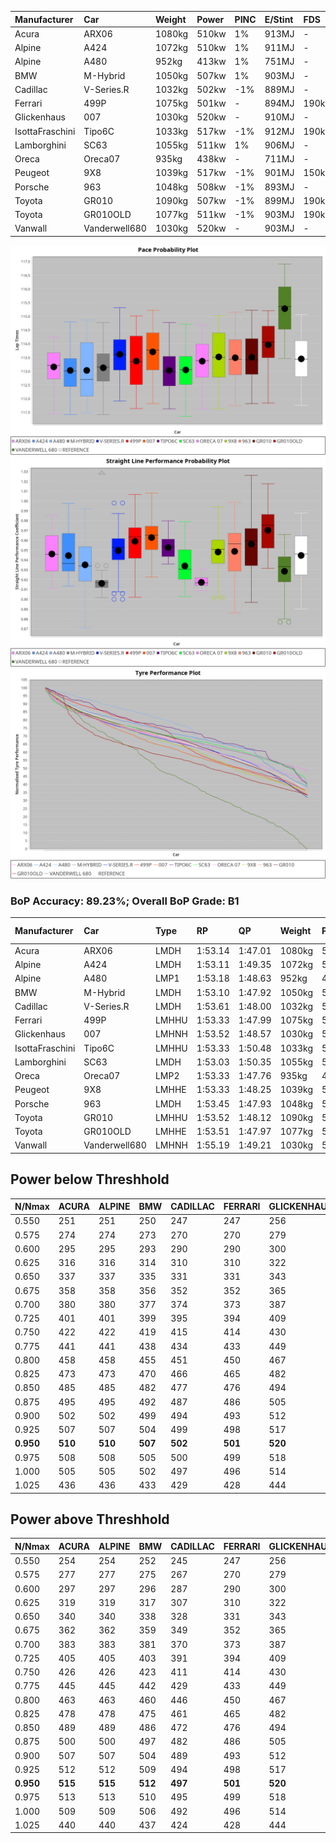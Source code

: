 |Manufacturer|Car|Weight|Power|PINC|E/Stint|FDS|
|:-|:-|:-|:-|:-|:-|:-|
|Acura|ARX06|1080kg|510kw|1%|913MJ|-|
|Alpine|A424|1072kg|510kw|1%|911MJ|-|
|Alpine|A480|952kg|413kw|1%|751MJ|-|
|BMW|M-Hybrid|1050kg|507kw|1%|903MJ|-|
|Cadillac|V-Series.R|1032kg|502kw|-1%|889MJ|-|
|Ferrari|499P|1075kg|501kw|-|894MJ|190kph|
|Glickenhaus|007|1030kg|520kw|-|910MJ|-|
|IsottaFraschini|Tipo6C|1033kg|517kw|-1%|912MJ|190kph|
|Lamborghini|SC63|1055kg|511kw|1%|906MJ|-|
|Oreca|Oreca07|935kg|438kw|-|711MJ|-|
|Peugeot|9X8|1039kg|517kw|-1%|901MJ|150kph|
|Porsche|963|1048kg|508kw|-1%|893MJ|-|
|Toyota|GR010|1090kg|507kw|-1%|899MJ|190kph|
|Toyota|GR010OLD|1077kg|511kw|-1%|903MJ|190kph|
|Vanwall|Vanderwell680|1030kg|520kw|-|903MJ|-|

![PACECHART](./IMG/ACOMETHOD.png)
![STRAIGHTLINEPERFORMANCECHART](./IMG/ACOMETHOD_sp.png)
![TYREPERFORMANCECHART](./IMG/ACOMETHOD_tw.png)

### BoP Accuracy: 89.23%; Overall BoP Grade: B1
|Manufacturer|Car|Type|RP|QP|Weight|Power¹|Threshhold|PINC|Power²|E/Stint|AVG Vmax|FDS|RDLC|L/Stint|BOP-Grade|ModelAccuracy|ModelPoints|Match%|
|:-|:-|:-|:-|:-|:-|:-|:-|:-|:-|:-|:-|:-|:-|:-|:-|:-|:-|:-|
|Acura|ARX06|LMDH|1:53.14|1:47.01|1080kg|510kw|210.0kph|1%|515kw|913MJ|278.01kph|-|0.99|35|-C2|100.00%|995|74.38%|
|Alpine|A424|LMDH|1:53.11|1:49.35|1072kg|510kw|210.0kph|1%|515kw|911MJ|278.03kph|-|0.99|35|~A1|80.53%|517|96.33%|
|Alpine|A480|LMP1|1:53.18|1:48.63|952kg|413kw|210.0kph|1%|417kw|751MJ|274.60kph|-|0.97|32|~A1|59.62%|840|100.00%|
|BMW|M-Hybrid|LMDH|1:53.10|1:47.92|1050kg|507kw|210.0kph|1%|512kw|903MJ|275.36kph|-|1.01|35|-B1|98.60%|1690|86.21%|
|Cadillac|V-Series.R|LMDH|1:53.61|1:48.00|1032kg|502kw|210.0kph|-1%|497kw|889MJ|278.64kph|-|1.03|35|+A2|88.58%|2033|90.99%|
|Ferrari|499P|LMHHU|1:53.33|1:47.99|1075kg|501kw|210.0kph|-|501kw|894MJ|279.16kph|190kph|1.02|35|~A1|84.67%|2303|100.00%|
|Glickenhaus|007|LMHNH|1:53.52|1:48.57|1030kg|520kw|210.0kph|-|520kw|910MJ|282.56kph|-|0.96|35|~A1|96.64%|1639|100.00%|
|IsottaFraschini|Tipo6C|LMHHU|1:53.33|1:50.48|1033kg|517kw|210.0kph|-1%|512kw|912MJ|280.53kph|190kph|1.08|35|+B1|66.67%|96|89.45%|
|Lamborghini|SC63|LMDH|1:53.03|1:50.35|1055kg|511kw|210.0kph|1%|516kw|906MJ|277.09kph|-|1.04|35|-B2|96.77%|419|83.99%|
|Oreca|Oreca07|LMP2|1:53.33|1:47.76|935kg|438kw|210.0kph|-|438kw|711MJ|275.41kph|-|0.95|32|+B2|100.00%|2206|83.53%|
|Peugeot|9X8|LMHHE|1:53.33|1:48.25|1039kg|517kw|210.0kph|-1%|512kw|901MJ|278.92kph|150kph|1.02|35|~A1|87.16%|2572|100.00%|
|Porsche|963|LMDH|1:53.45|1:47.93|1048kg|508kw|210.0kph|-1%|503kw|893MJ|278.83kph|-|1.01|35|~A1|93.05%|5740|100.00%|
|Toyota|GR010|LMHHU|1:53.52|1:48.12|1090kg|507kw|210.0kph|-1%|502kw|899MJ|278.48kph|190kph|1.00|35|~A1|90.17%|3255|100.00%|
|Toyota|GR010OLD|LMHHE|1:53.51|1:47.97|1077kg|511kw|210.0kph|-1%|506kw|903MJ|281.21kph|190kph|1.01|35|~A1|85.24%|1322|100.00%|
|Vanwall|Vanderwell680|LMHNH|1:55.19|1:49.21|1030kg|520kw|210.0kph|-|520kw|903MJ|276.77kph|-|1.01|35|+Ω1|91.33%|611|33.61%|

## Power below Threshhold
|N/Nmax|ACURA|ALPINE|BMW|CADILLAC|FERRARI|GLICKENHAUS|ISOTTAFRASCHINI|LAMBORGHINI|ORECA|PEUGEOT|PORSCHE|TOYOTA|TOYOTA|VANWALL|​|RPM|A480|
|:-|:-|:-|:-|:-|:-|:-|:-|:-|:-|:-|:-|:-|:-|:-|:-|:-|:-|
|0.550|251|251|250|247|247|256|255|252|216|255|250|250|252|256|​|--|-|
|0.575|274|274|273|270|270|279|278|275|235|278|273|273|275|279|​|--|-|
|0.600|295|295|293|290|290|300|298|295|253|298|293|293|295|300|​|--|-|
|0.625|316|316|314|310|310|322|320|316|271|320|314|314|316|322|​|--|-|
|0.650|337|337|335|331|331|343|341|337|289|341|335|335|337|343|​|--|-|
|0.675|358|358|356|352|352|365|363|359|308|363|357|356|359|365|​|--|-|
|0.700|380|380|377|374|373|387|385|380|326|385|378|377|380|387|​|--|-|
|0.725|401|401|399|395|394|409|407|402|344|407|399|399|402|409|​|--|-|
|0.750|422|422|419|415|414|430|427|422|362|427|420|419|422|430|​|--|-|
|0.775|441|441|438|434|433|449|446|441|378|446|439|438|441|449|​|5000|244|
|0.800|458|458|455|451|450|467|464|459|393|464|456|455|459|467|​|5500|288|
|0.825|473|473|470|466|465|482|479|474|406|479|471|470|474|482|​|6000|321|
|0.850|485|485|482|477|476|494|491|485|417|491|483|482|485|494|​|6500|363|
|0.875|495|495|492|487|486|505|502|496|425|502|493|492|496|505|​|7000|406|
|0.900|502|502|499|494|493|512|509|503|431|509|500|499|503|512|​|7500|416|
|0.925|507|507|504|499|498|517|514|508|435|514|505|504|508|517|​|8000|412|
|**0.950**|**510**|**510**|**507**|**502**|**501**|**520**|**517**|**511**|**438**|**517**|**508**|**507**|**511**|**520**|**​**|**8500**|**415**|
|0.975|508|508|505|500|499|518|515|509|437|515|506|505|509|518|​|9000|208|
|1.000|505|505|502|497|496|514|511|505|433|511|503|502|505|514|​|--|-|
|1.025|436|436|433|429|428|444|441|436|374|441|434|433|436|444|​|--|-|

## Power above Threshhold
|N/Nmax|ACURA|ALPINE|BMW|CADILLAC|FERRARI|GLICKENHAUS|ISOTTAFRASCHINI|LAMBORGHINI|ORECA|PEUGEOT|PORSCHE|TOYOTA|TOYOTA|VANWALL|​|RPM|A480|
|:-|:-|:-|:-|:-|:-|:-|:-|:-|:-|:-|:-|:-|:-|:-|:-|:-|:-|
|0.550|254|254|252|245|247|256|252|254|216|252|248|247|249|256|​|--|-|
|0.575|277|277|275|267|270|279|275|277|235|275|271|270|272|279|​|--|-|
|0.600|297|297|296|287|290|300|296|298|253|296|291|290|292|300|​|--|-|
|0.625|319|319|317|307|310|322|317|319|271|317|311|310|313|322|​|--|-|
|0.650|340|340|338|328|331|343|338|340|289|338|332|331|334|343|​|--|-|
|0.675|362|362|359|349|352|365|359|362|308|359|353|352|355|365|​|--|-|
|0.700|383|383|381|370|373|387|381|384|326|381|374|374|377|387|​|--|-|
|0.725|405|405|403|391|394|409|403|406|344|403|395|395|398|409|​|--|-|
|0.750|426|426|423|411|414|430|423|427|362|423|416|415|418|430|​|--|-|
|0.775|445|445|442|429|433|449|442|446|378|442|435|434|437|449|​|5000|244|
|0.800|463|463|460|446|450|467|460|463|393|460|452|451|454|467|​|5500|288|
|0.825|478|478|475|461|465|482|475|478|406|475|467|466|469|482|​|6000|321|
|0.850|489|489|486|472|476|494|486|490|417|486|478|477|481|494|​|6500|363|
|0.875|500|500|497|482|486|505|497|501|425|497|488|487|491|505|​|7000|406|
|0.900|507|507|504|489|493|512|504|508|431|504|495|494|498|512|​|7500|416|
|0.925|512|512|509|494|498|517|509|513|435|509|500|499|503|517|​|8000|412|
|**0.950**|**515**|**515**|**512**|**497**|**501**|**520**|**512**|**516**|**438**|**512**|**503**|**502**|**506**|**520**|**​**|**8500**|**415**|
|0.975|513|513|510|495|499|518|510|514|437|510|501|500|504|518|​|9000|208|
|1.000|509|509|506|492|496|514|506|510|433|506|498|497|501|514|​|--|-|
|1.025|440|440|437|424|428|444|437|441|374|437|430|429|432|444|​|--|-|
